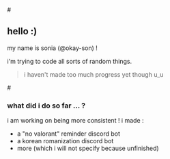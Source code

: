 #<h2> hello :) </h2>
my name is sonia (@okay-son) !

i'm trying to code all sorts of random things.
> i haven't made too much progress yet though u_u

#<h3> what did i do so far ... ? </h3>
i am working on being more consistent !
i made :
- a "no valorant" reminder discord bot
- a korean romanization discord bot
- more (which i will not specify because unfinished)

<!---
okay-son/okay-son is a ✨ special ✨ repository because its `README.md` (this file) appears on your GitHub profile.
You can click the Preview link to take a look at your changes.
--->
